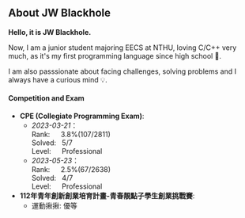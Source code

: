 ## About JW Blackhole

**Hello, it is JW Blackhole.**

Now, I am a junior student majoring EECS at NTHU, loving C/C++ very much, as it's my first programming language since high school &#x1f496;.   

I am also passsionate about facing challenges, solving problems and I always have a curious mind &#x1f4a1;.

#### Competition and Exam

- **CPE (Collegiate Programming Exam)**:  
    - *2023-03-21*：  
        Rank: &emsp; 3.8%(107/2811)  
        Solved: &nbsp; 5/7   
        Level: &emsp; Professional
    - *2023-05-23*：  
        Rank: &emsp; 2.5%(67/2638)  
        Solved: &nbsp; 4/7  
        Level: &emsp; Professional
- **112年青年創新創業培育計畫-青春靚點子學生創業挑戰賽**:
    - 運動揪揪: 優等

